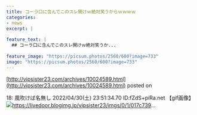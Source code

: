 ```yaml
---
title: コーラ口に含んでこのスレ開けｗ絶対笑うからｗｗｗｗ
categories:
- news
excerpt: |
  
feature_text: |
  ## コーラ口に含んでこのスレ開けｗ絶対笑うか...
  
feature_image: "https://picsum.photos/2560/600?image=733"
image: "https://picsum.photos/2560/600?image=733"
---
```


[http://vipsister23.com/archives/10024589.html](http://vipsister23.com/archives/10024589.html)
posted on 

<!--more-->

18: 風吹けば名無し 2022/04/30(土) 23:51:34.70 ID:fZdS+piRa.net 【gif画像】![](https://livedoor.blogimg.jp/vipsister23/imgs/5/e/5ea0f11c.gifhttps://livedoor.blogimg.jp/vipsister23/imgs/7/7/77b8f2bb.gif)https://livedoor.blogimg.jp/vipsister23/imgs/0/1/017c739...

